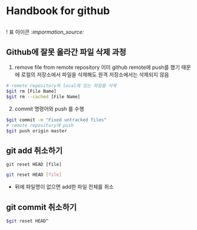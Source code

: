 # Handbook for github

## 

! 표 아이콘
*:impormation_source:*


## Github에 잘못 올라간 파일 삭제 과정

1. remove file from remote repository
이미 github remote에 push를 했기 때문에 로컬의 저장소에서 파일을 삭제해도 원격 저장소에서는 삭제되지 않음

```bash
# remote repository와 local에 있는 파일을 삭제
$git rm [File Name]
$git rm --cached [File Name]
```

2. commit 명령어와 push 를 수행
```bash
$git commit -m "Fixed untracked files"
# remote repository에 push
$git push origin master
```

## git add 취소하기
`git reset HEAD [file]`

```bash
git reset HEAD [file]
```
* 뒤에 파일명이 없으면 add한 파일 전체를 취소

## git commit 취소하기

```bash
$git reset HEAD^
```